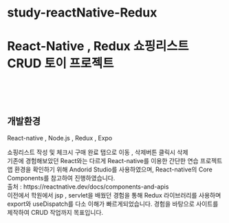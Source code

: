 # study-reactNative-Redux

<h1>React-Native , Redux 쇼핑리스트 CRUD 토이 프로젝트</h1>
<br><br><br>
<h2> 
  개발환경
</h2>
<p>React-native , Node.js , Redux , Expo</p>
<p>
  쇼핑리스트 작성 및 체크시 구매 완료 탭으로 이동 , 삭제버튼 클릭시 삭제<br>
  기존에 경험해보았던 React와는 다르게 React-native를 이용한 간단한 연습 프로젝트
  앱 환경을 확인하기 위해 Andorid Studio를 사용하였으며,
  React-native의 Core Components를 참고하여 진행하였습니다. <br>
  출처 : <a href:'https://reactnative.dev/docs/components-and-apis'>https://reactnative.dev/docs/components-and-apis</a> <br>
  이전에서 학원에서 jsp , servlet을 배웠던 경험을 통해 Redux 라이브러리를 사용하며 export와 useDispatch를 다소 이해가 빠르게되었습니다.
  경험을 바탕으로 사이트를 제작하여 CRUD 작업까지 목표입니다.
</p>

